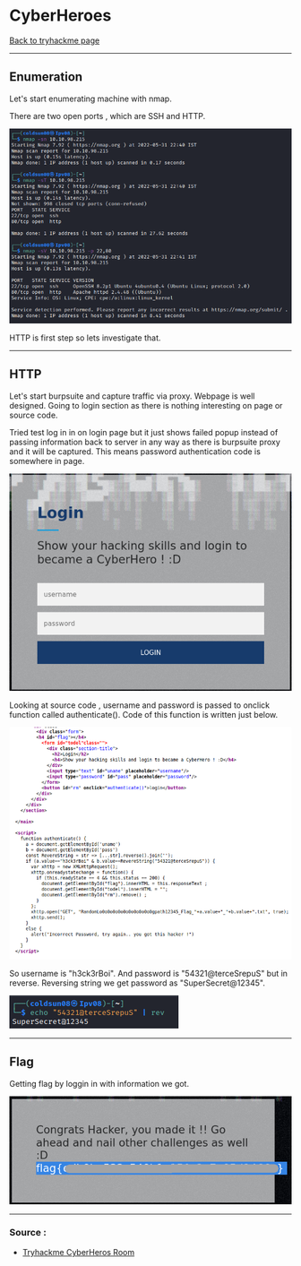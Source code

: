 # CyberHeroes
[Back to tryhackme page](../index.md)

---

## Enumeration 
Let's start enumerating machine with nmap. 

There are two open ports , which are SSH and HTTP.

![nmap scan](nmap%20scan.png)

HTTP is first step so lets investigate that.

---

## HTTP 

Let's start burpsuite and capture traffic via proxy. Webpage is well designed. Going to login section as there is nothing interesting on page or source code.

Tried test log in in on login page but it just shows failed popup instead of passing information back to server in any way as there is burpsuite proxy and it will be captured. This means password authentication code is somewhere in page. 

![login page](login%20page.png)

Looking at source code , username and password is passed to onclick function called authenticate(). Code of this function is written just below. 

![source code](login%20source%20code.png)

So username is "h3ck3rBoi". And password is "54321@terceSrepuS" but in reverse.
Reversing string we get password as "SuperSecret@12345".

![password](reverse%20password.png)

---

## Flag
Getting flag by loggin in with information we got.

![flag](flag.png)

---

### Source :
- [Tryhackme CyberHeros Room](https://tryhackme.com/room/cyberheroes)